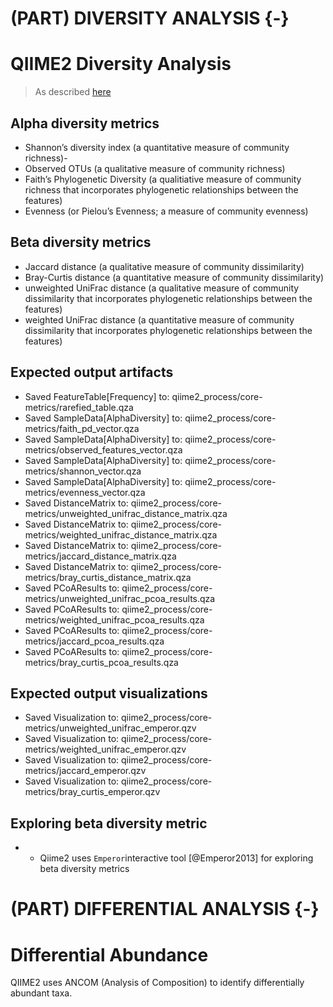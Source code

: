 # (PART) DIVERSITY ANALYSIS {-}

# QIIME2 Diversity Analysis
> As described [here](https://docs.qiime2.org/2019.7/tutorials/moving-pictures/#alpha-and-beta-diversity-analysis)


## Alpha diversity metrics
- Shannon’s diversity index (a quantitative measure of community richness)-
- Observed OTUs (a qualitative measure of community richness)
- Faith’s Phylogenetic Diversity (a qualitiative measure of community richness that incorporates phylogenetic relationships between the features)
- Evenness (or Pielou’s Evenness; a measure of community evenness)

## Beta diversity metrics 
- Jaccard distance (a qualitative measure of community dissimilarity)
- Bray-Curtis distance (a quantitative measure of community dissimilarity)
- unweighted UniFrac distance (a qualitative measure of community dissimilarity that incorporates phylogenetic relationships between the features)
- weighted UniFrac distance (a quantitative measure of community dissimilarity that incorporates phylogenetic relationships between the features)

## Expected output artifacts
- Saved FeatureTable[Frequency] to: qiime2_process/core-metrics/rarefied_table.qza
- Saved SampleData[AlphaDiversity] to: qiime2_process/core-metrics/faith_pd_vector.qza
- Saved SampleData[AlphaDiversity] to: qiime2_process/core-metrics/observed_features_vector.qza
- Saved SampleData[AlphaDiversity] to: qiime2_process/core-metrics/shannon_vector.qza
- Saved SampleData[AlphaDiversity] to: qiime2_process/core-metrics/evenness_vector.qza
- Saved DistanceMatrix to: qiime2_process/core-metrics/unweighted_unifrac_distance_matrix.qza
- Saved DistanceMatrix to: qiime2_process/core-metrics/weighted_unifrac_distance_matrix.qza
- Saved DistanceMatrix to: qiime2_process/core-metrics/jaccard_distance_matrix.qza
- Saved DistanceMatrix to: qiime2_process/core-metrics/bray_curtis_distance_matrix.qza
- Saved PCoAResults to: qiime2_process/core-metrics/unweighted_unifrac_pcoa_results.qza
- Saved PCoAResults to: qiime2_process/core-metrics/weighted_unifrac_pcoa_results.qza
- Saved PCoAResults to: qiime2_process/core-metrics/jaccard_pcoa_results.qza
- Saved PCoAResults to: qiime2_process/core-metrics/bray_curtis_pcoa_results.qza


## Expected output visualizations
- Saved Visualization to: qiime2_process/core-metrics/unweighted_unifrac_emperor.qzv
- Saved Visualization to: qiime2_process/core-metrics/weighted_unifrac_emperor.qzv
- Saved Visualization to: qiime2_process/core-metrics/jaccard_emperor.qzv
- Saved Visualization to: qiime2_process/core-metrics/bray_curtis_emperor.qzv


## Exploring beta diversity metric
- - Qiime2 uses `Emperor`interactive tool [@Emperor2013] for exploring beta diversity metrics

# (PART) DIFFERENTIAL ANALYSIS {-}
# Differential Abundance
QIIME2 uses ANCOM (Analysis of Composition) to identify differentially abundant taxa.
